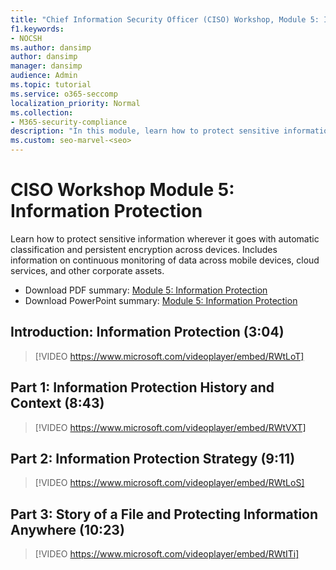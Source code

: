 ```yaml
---
title: "Chief Information Security Officer (CISO) Workshop, Module 5: Information Protection"
f1.keywords:
- NOCSH
ms.author: dansimp
author: dansimp
manager: dansimp
audience: Admin
ms.topic: tutorial
ms.service: o365-seccomp
localization_priority: Normal
ms.collection:
- M365-security-compliance
description: "In this module, learn how to protect sensitive information using automatic classification and persistent encryption across devices."
ms.custom: seo-marvel-<seo>
---
```


# CISO Workshop Module 5: Information Protection

Learn how to protect sensitive information wherever it goes with automatic classification and persistent encryption across devices. Includes information on continuous monitoring of data across mobile devices, cloud services, and other corporate assets.

- Download PDF summary: [Module 5: Information Protection](../../media/ciso-workshop-5-information-protection-strategy.pdf)
- Download PowerPoint summary: [Module 5: Information Protection](https://docs.microsoft.com/microsoft-365/security/media/ciso-workshop-5-information-protection-strategy.pptx)

## Introduction: Information Protection (3:04)

> [!VIDEO https://www.microsoft.com/videoplayer/embed/RWtLoT]

## Part 1: Information Protection History and Context (8:43)

> [!VIDEO https://www.microsoft.com/videoplayer/embed/RWtVXT]

## Part 2: Information Protection Strategy (9:11)

> [!VIDEO https://www.microsoft.com/videoplayer/embed/RWtLoS]

## Part 3: Story of a File and Protecting Information Anywhere (10:23)

> [!VIDEO https://www.microsoft.com/videoplayer/embed/RWtITi]
